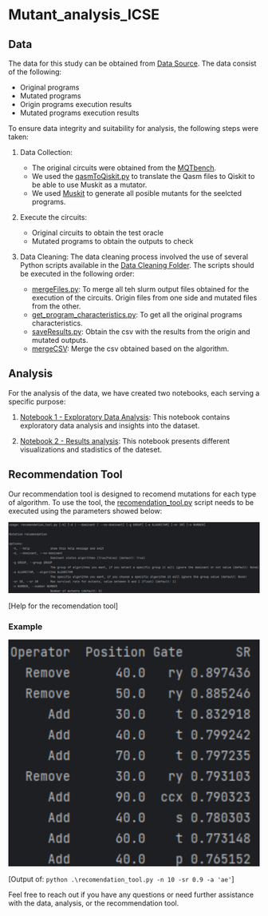 # Mutant_analysis_ICSE

## Data

The data for this study can be obtained from [Data Source](https://drive.google.com/drive/folders/1S4f18j00tJtZQej7RSPRG-huDGdhmoly?usp=sharing). The data consist of the following:
- Original programs
- Mutated programs
- Origin programs execution results
- Mutated programs execution results

To ensure data integrity and suitability for analysis, the following steps were taken:

1. Data Collection:
   - The original circuits were obtained from the [MQTbench](https://www.cda.cit.tum.de/mqtbench/).
   - We used the [qasmToQiskit.py](DataCleaning/qasmToQiskit.py) to translate the Qasm files to Qiskit to be able to use Muskit as a mutator.
   - We used [Muskit](https://github.com/Simula-COMPLEX/muskit.git) to generate all posible mutants for the seelcted programs.
     
2. Execute the circuits:
   - Original circuits to obtain the test oracle
   - Mutated programs to obtain the outputs to check

3. Data Cleaning: The data cleaning process involved the use of several Python scripts available in the [Data Cleaning Folder](DataCleaning/). The scripts should be executed in the following order:

   - [mergeFiles.py](DataCleaning/mergeFiles.py): To merge all teh slurm output files obtained for the execution of the circuits. Origin files from one side and mutated files from the other.
   - [get_program_characteristics.py](DataCleaning/get_program_characteristics.py): To get all the original programs characteristics.
   - [saveResults.py](DataCleaning/saveResults.py): Obtain the csv with the results from the origin and mutated outputs.
   - [mergeCSV](DataCleaning/mergeCSV.py): Merge the csv obtained based on the algorithm.

## Analysis

For the analysis of the data, we have created two notebooks, each serving a specific purpose:

1. [Notebook 1 - Exploratory Data Analysis](Analysis/EDA.ipynb): This notebook contains exploratory data analysis and insights into the dataset.

2. [Notebook 2 - Results analysis](Analysis/AnalizeResults.ipynb): This notebook presents different visualizations and stadistics of the dateset.


## Recommendation Tool

Our recommendation tool is designed to recomend mutations for each type of algorithm. To use the tool, the [recomendation_tool.py](RecomendationTool/recomendation_tool.py) script needs to be executed using the parameters showed below:

![Usage](RecomendationTool/Usage.png)

[Help for the recomendation tool]


### Example

![Example recomendation](RecomendationTool/Example.png)

[Output of: `python .\recomendation_tool.py -n 10 -sr 0.9 -a 'ae'`]

Feel free to reach out if you have any questions or need further assistance with the data, analysis, or the recommendation tool.
